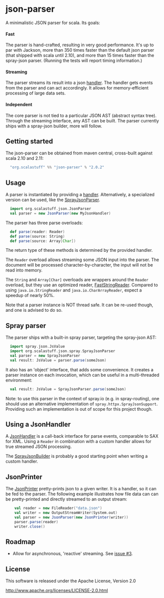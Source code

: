 # json-parser

A minimalistic JSON parser for scala. Its goals:

#### Fast

The parser is hand-crafted, resulting in very good performance. It's up to par with Jackson, more than 350 times faster than the default json parser (that shipped with scala until 2.10), and more than 15 times faster than the spray-json parser. (Running the tests will report timing information.)

#### Streaming

The parser streams its result into a json [handler](https://github.com/scalastuff/json-parser/blob/master/src/main/scala/org/scalastuff/json/JsonHandler.scala). The handler gets events from the parser and can act accordingly. It allows for memory-efficient processing of large data sets.

#### Independent

The core parser is not tied to a particular JSON AST (abstract syntax tree). Through the streaming interface, any AST can be built. The parser currently ships with a spray-json builder, more will follow. 

## Getting started

The json-parser can be obtained from maven central, cross-built against scala 2.10 and 2.11:

```scala
  "org.scalastuff" %% "json-parser" % "2.0.2"
```

## Usage

A parser is instantiated by providing a [handler](https://github.com/scalastuff/json-parser/blob/master/src/main/scala/org/scalastuff/json/JsonHandler.scala). Alternatively, a specialized version can be used, like the [SprayJsonParser](https://github.com/scalastuff/json-parser/blob/master/src/main/scala/org/scalastuff/json/spray/SprayJsonParser.scala).

```scala
  import org.scalastuff.json.JsonParser
  val parser = new JsonParser(new MyJsonHandler)
```

The parser has three parse overloads:

```scala
  def parse(reader: Reader)
  def parse(source: String)
  def parse(source: Array[Char])
```

The return type of these methods is determined by the provided handler.

The `Reader` overload allows streaming some JSON input into the parser. The document will be processed character-by-character, the input will not be read into memory.

The `String` and `Array[Char]` overloads are wrappers around the `Reader` overload, but they use an optimized reader, [FastStringReader](https://github.com/scalastuff/json-parser/blob/master/src/main/scala/org/scalastuff/json/FastStringReader.scala). Compared to using `java.io.StringReader` and `java.io.CharArrayReader`, expect a speedup of nearly 50%.

Note that a parser instance is NOT thread safe. It can be re-used though, and one is advised to do so. 

## Spray parser

The parser ships with a built-in spray parser, targeting the spray-json AST:

```scala
  import spray.json.JsValue
  import org.scalastuff.json.spray.SprayJsonParser
  val parser = new SprayJsonParser
  val result: JsValue = parser.parse(someJson)
```

It also has an 'object' interface, that adds some convenience. It creates a parser instance on each invocation, which can be useful in a multi-threaded environment:

```scala
  val result: JsValue = SprayJsonParser.parse(someJson)
```

Note: to use this parser in the context of spray.io (e.g. in spray-routing), one should use an alternative implementation of `spray.httpx.SprayJsonSupport`. Providing such an implementation is out of scope for this project though.

## Using a JsonHandler

A [JsonHandler](https://github.com/scalastuff/json-parser/blob/master/src/main/scala/org/scalastuff/json/JsonHandler.scala) is a call-back interface for parse events, comparable to SAX for XML.
Using a `Reader` in combination with a custom handler allows for true streamed JSON processing.

The [SprayJsonBuilder](https://github.com/scalastuff/json-parser/blob/master/src/main/scala/org/scalastuff/json/spray/SprayJsonBuilder.scala) is probably a good starting point when writing a custom handler.

## JsonPrinter

The [JsonPrinter](https://github.com/scalastuff/json-parser/blob/master/src/main/scala/org/scalastuff/json/JsonPrinter.scala) pretty-prints json to a given writer. It is a handler, so it can be fed to the parser. The following example illustrates how file data can can be pretty-printed and directly streamed to an output stream:

```scala
    val reader = new FileReader("data.json")
    val writer = new OutputStreamWriter(System.out)
    val parser = new JsonParser(new JsonPrinter(writer))
    parser.parse(reader)
    writer.close()
```

## Roadmap

- Allow for asynchronous, 'reactive' streaming. See [issue #3](https://github.com/scalastuff/json-parser/issues/3).

## License

This software is released under the Apache License, Version 2.0

http://www.apache.org/licenses/LICENSE-2.0.html
